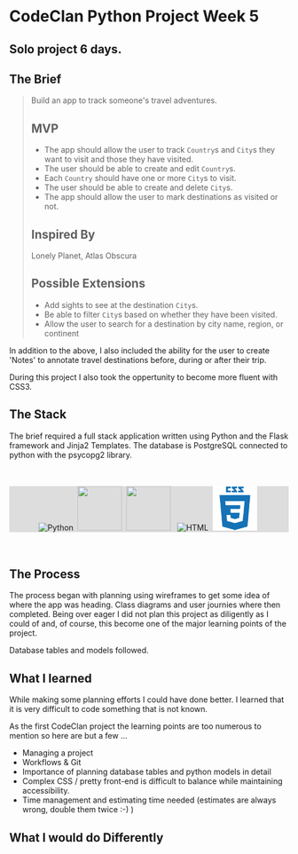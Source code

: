 # CodeClan Python Project Week 5
## Solo project 6 days.

## The Brief

<blockquote>
Build an app to track someone's travel adventures.

## MVP

- The app should allow the user to track `Country`s and `City`s they want to visit and those they have visited.
- The user should be able to create and edit `Country`s.
- Each `Country` should have one or more `City`s to visit.
- The user should be able to create and delete `City`s.
- The app should allow the user to mark destinations as visited or not.

## Inspired By

Lonely Planet, Atlas Obscura

## Possible Extensions

- Add sights to see at the destination `City`s.
- Be able to filter `City`s based on whether they have been visited.
- Allow the user to search for a destination by city name, region, or continent
</blockquote>
  
In addition to the above, I also included the ability for the user to create 'Notes' to annotate travel destinations before, during or after their trip.

During this project I also took the oppertunity to become more fluent with CSS3.
  
## The Stack

The brief required a full stack application written using Python and the Flask framework and Jinja2 Templates.  The database is PostgreSQL connected to python with the psycopg2 library. 
<br>    
<br>
<div align="center" style="background-color: #ddd">
  <img src="https://cdn.jsdelivr.net/gh/devicons/devicon/icons/python/python-original.svg" title="Python" alt="Python" width="80" height="80"/>&nbsp;
  <img src="https://cdn.jsdelivr.net/gh/devicons/devicon/icons/flask/flask-original.svg"  width="80" height="80" />&nbsp;
  <img src="https://cdn.jsdelivr.net/gh/devicons/devicon/icons/postgresql/postgresql-original.svg"  width="80" height="80" /> &nbsp;
  <img src="https://cdn.jsdelivr.net/gh/devicons/devicon/icons/html5/html5-original.svg" title="HTML5" alt="HTML" width="80" height="80"/>&nbsp;
  <img src="https://github.com/devicons/devicon/blob/master/icons/css3/css3-plain-wordmark.svg"  title="CSS3" alt="CSS" width="80" height="80"/>&nbsp;
</div>
<br>
<br>


## The Process

The process began with planning using wireframes to get some idea of where the app was heading.  Class diagrams and user journies where then completed.  Being over eager I did not plan this project as diligently as I could of and, of course, this become one of the major learning points of the project.

Database tables and models followed.

## What I learned

While making some planning efforts I could have done better.  I learned that it is very difficult to code something that is not known.

As the first CodeClan project the learning points are too numerous to mention so here are but a few ...
- Managing a project
- Workflows & Git
- Importance of planning database tables and python models in detail
- Complex CSS / pretty front-end is difficult to balance while maintaining accessibility.
- Time management and estimating time needed (estimates are always wrong, double them twice :-) )

## What I would do Differently

